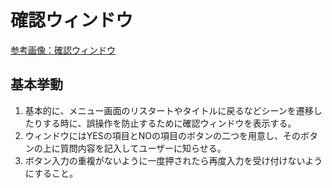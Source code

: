 # 確認ウィンドウ

[参考画像：確認ウィンドウ](画像リンク「確認ウィンドウ」)

## 基本挙動

1. 基本的に、メニュー画面のリスタートやタイトルに戻るなどシーンを遷移したりする時に、誤操作を防止するために確認ウィンドウを表示する。
2. ウィンドウにはYESの項目とNOの項目のボタンの二つを用意し、そのボタンの上に質問内容を記入してユーザーに知らせる。
3. ボタン入力の重複がないように一度押されたら再度入力を受け付けないようにすること。